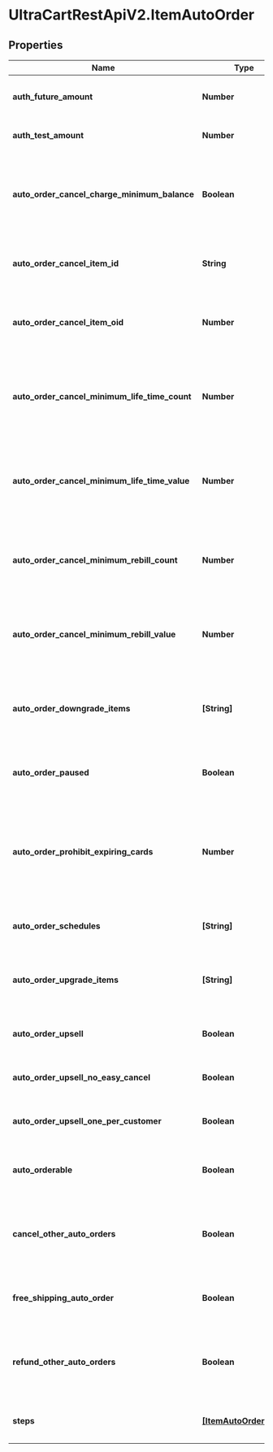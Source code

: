 # UltraCartRestApiV2.ItemAutoOrder

## Properties
Name | Type | Description | Notes
------------ | ------------- | ------------- | -------------
**auth_future_amount** | **Number** | Amount to try and authorize for the future rebill | [optional] 
**auth_test_amount** | **Number** | Amount to try and test authorize | [optional] 
**auto_order_cancel_charge_minimum_balance** | **Boolean** | If true, the cost of the cancel item will be the remaining balance of the minimum rebill or lifetime value | [optional] 
**auto_order_cancel_item_id** | **String** | Item id to attempt charging the customer for if they cancel | [optional] 
**auto_order_cancel_item_oid** | **Number** | Item object identifier to attempt charging the customer for if they cancel | [optional] 
**auto_order_cancel_minimum_life_time_count** | **Number** | The minimum life time count that must be billed in order to not be charged the cancellation item. | [optional] 
**auto_order_cancel_minimum_life_time_value** | **Number** | The minimum life time value that must be paid in order to not be charged the cancellation item. | [optional] 
**auto_order_cancel_minimum_rebill_count** | **Number** | The minimum rebill count that must be billed in order to not be charged the cancellation item. | [optional] 
**auto_order_cancel_minimum_rebill_value** | **Number** | The minimum rebill value that must be paid in order to not be charged the cancellation item. | [optional] 
**auto_order_downgrade_items** | **[String]** | List of downgrade items presented to customer service representatives | [optional] 
**auto_order_paused** | **Boolean** | True if the rebill processing of this item is paused | [optional] 
**auto_order_prohibit_expiring_cards** | **Number** | Minimum number of months before expiration for the card.  Overrides the account level setting if higher.  Set to zero to disable. | [optional] 
**auto_order_schedules** | **[String]** | The user selectable schedules that are available | [optional] 
**auto_order_upgrade_items** | **[String]** | List of upgrade items presented to customer service representatives | [optional] 
**auto_order_upsell** | **Boolean** | True if this item uses a fixed upsell step schedule | [optional] 
**auto_order_upsell_no_easy_cancel** | **Boolean** | Do not send the easy cancel email to the customer | [optional] 
**auto_order_upsell_one_per_customer** | **Boolean** | Limit the purchase of this item to one per customer | [optional] 
**auto_orderable** | **Boolean** | True if this item can be automatically ordered by the customer | [optional] 
**cancel_other_auto_orders** | **Boolean** | True if other auto orders for this customer should be canceled when this item is ordered | [optional] 
**free_shipping_auto_order** | **Boolean** | True if the customer should be given free shipping | [optional] 
**refund_other_auto_orders** | **Boolean** | True if other auto orders for this customer should refunded if this item is refunded. | [optional] 
**steps** | [**[ItemAutoOrderStep]**](ItemAutoOrderStep.md) | The rebill steps if this auto order is an upsell | [optional] 


